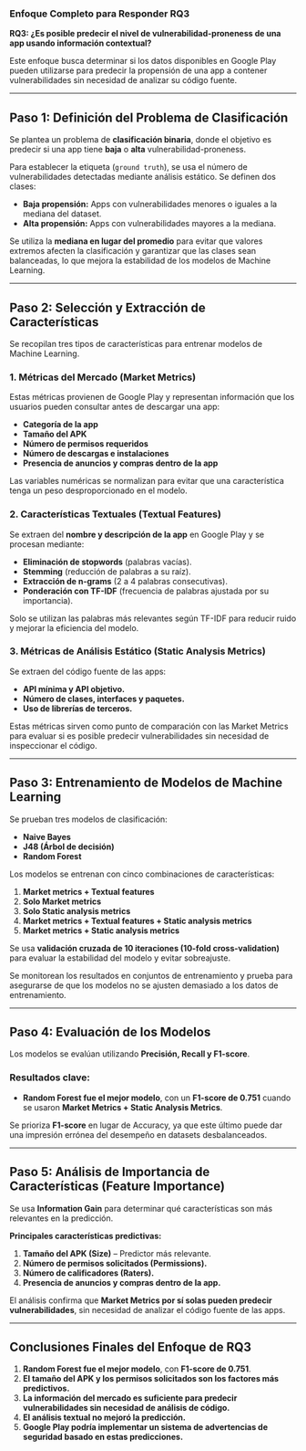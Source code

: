 ### **Enfoque Completo para Responder RQ3**  
**RQ3: ¿Es posible predecir el nivel de vulnerabilidad-proneness de una app usando información contextual?**  

Este enfoque busca determinar si los datos disponibles en Google Play pueden utilizarse para predecir la propensión de una app a contener vulnerabilidades sin necesidad de analizar su código fuente.

---

## **Paso 1: Definición del Problema de Clasificación**  
Se plantea un problema de **clasificación binaria**, donde el objetivo es predecir si una app tiene **baja** o **alta** vulnerabilidad-proneness.  

Para establecer la etiqueta (`ground truth`), se usa el número de vulnerabilidades detectadas mediante análisis estático. Se definen dos clases:  
- **Baja propensión:** Apps con vulnerabilidades menores o iguales a la mediana del dataset.  
- **Alta propensión:** Apps con vulnerabilidades mayores a la mediana.  

Se utiliza la **mediana en lugar del promedio** para evitar que valores extremos afecten la clasificación y garantizar que las clases sean balanceadas, lo que mejora la estabilidad de los modelos de Machine Learning.

---

## **Paso 2: Selección y Extracción de Características**  
Se recopilan tres tipos de características para entrenar modelos de Machine Learning.

### **1. Métricas del Mercado (Market Metrics)**  
Estas métricas provienen de Google Play y representan información que los usuarios pueden consultar antes de descargar una app:  
- **Categoría de la app**  
- **Tamaño del APK**  
- **Número de permisos requeridos**  
- **Número de descargas e instalaciones**  
- **Presencia de anuncios y compras dentro de la app**  

Las variables numéricas se normalizan para evitar que una característica tenga un peso desproporcionado en el modelo.

### **2. Características Textuales (Textual Features)**  
Se extraen del **nombre y descripción de la app** en Google Play y se procesan mediante:  
- **Eliminación de stopwords** (palabras vacías).  
- **Stemming** (reducción de palabras a su raíz).  
- **Extracción de n-grams** (2 a 4 palabras consecutivas).  
- **Ponderación con TF-IDF** (frecuencia de palabras ajustada por su importancia).  

Solo se utilizan las palabras más relevantes según TF-IDF para reducir ruido y mejorar la eficiencia del modelo.

### **3. Métricas de Análisis Estático (Static Analysis Metrics)**  
Se extraen del código fuente de las apps:  
- **API mínima y API objetivo.**  
- **Número de clases, interfaces y paquetes.**  
- **Uso de librerías de terceros.**  

Estas métricas sirven como punto de comparación con las Market Metrics para evaluar si es posible predecir vulnerabilidades sin necesidad de inspeccionar el código.

---

## **Paso 3: Entrenamiento de Modelos de Machine Learning**  
Se prueban tres modelos de clasificación:  
- **Naive Bayes**  
- **J48 (Árbol de decisión)**  
- **Random Forest**  

Los modelos se entrenan con cinco combinaciones de características:  
1. **Market metrics + Textual features**  
2. **Solo Market metrics**  
3. **Solo Static analysis metrics**  
4. **Market metrics + Textual features + Static analysis metrics**  
5. **Market metrics + Static analysis metrics**  

Se usa **validación cruzada de 10 iteraciones (10-fold cross-validation)** para evaluar la estabilidad del modelo y evitar sobreajuste.  

Se monitorean los resultados en conjuntos de entrenamiento y prueba para asegurarse de que los modelos no se ajusten demasiado a los datos de entrenamiento.

---

## **Paso 4: Evaluación de los Modelos**  
Los modelos se evalúan utilizando **Precisión, Recall y F1-score**.  

### **Resultados clave:**  
- **Random Forest fue el mejor modelo**, con un **F1-score de 0.751** cuando se usaron **Market Metrics + Static Analysis Metrics**.  

Se prioriza **F1-score** en lugar de Accuracy, ya que este último puede dar una impresión errónea del desempeño en datasets desbalanceados.

---

## **Paso 5: Análisis de Importancia de Características (Feature Importance)**  
Se usa **Information Gain** para determinar qué características son más relevantes en la predicción.  

**Principales características predictivas:**  
1. **Tamaño del APK (Size)** – Predictor más relevante.  
2. **Número de permisos solicitados (Permissions).**  
3. **Número de calificadores (Raters).**  
4. **Presencia de anuncios y compras dentro de la app.**  

El análisis confirma que **Market Metrics por sí solas pueden predecir vulnerabilidades**, sin necesidad de analizar el código fuente de las apps.

---

## **Conclusiones Finales del Enfoque de RQ3**  
1. **Random Forest fue el mejor modelo**, con **F1-score de 0.751**.  
2. **El tamaño del APK y los permisos solicitados son los factores más predictivos.**  
3. **La información del mercado es suficiente para predecir vulnerabilidades sin necesidad de análisis de código.**  
4. **El análisis textual no mejoró la predicción.**  
5. **Google Play podría implementar un sistema de advertencias de seguridad basado en estas predicciones.**